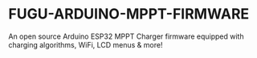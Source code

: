 # FUGU-ARDUINO-MPPT-FIRMWARE
An open source Arduino ESP32 MPPT Charger firmware equipped with charging algorithms, WiFi, LCD menus &amp; more!
